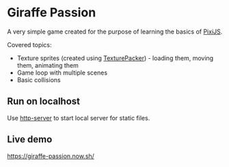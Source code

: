 # Giraffe Passion

A very simple game created for the purpose of learning the basics of [PixiJS](https://github.com/pixijs/pixi.js).

Covered topics:

- Texture sprites (created using [TexturePacker](https://www.codeandweb.com/texturepacker)) - loading them, moving them, animating them
- Game loop with multiple scenes
- Basic collisions

## Run on localhost

Use [http-server](https://github.com/indexzero/http-server) to start local server for static files.

## Live demo

https://giraffe-passion.now.sh/
